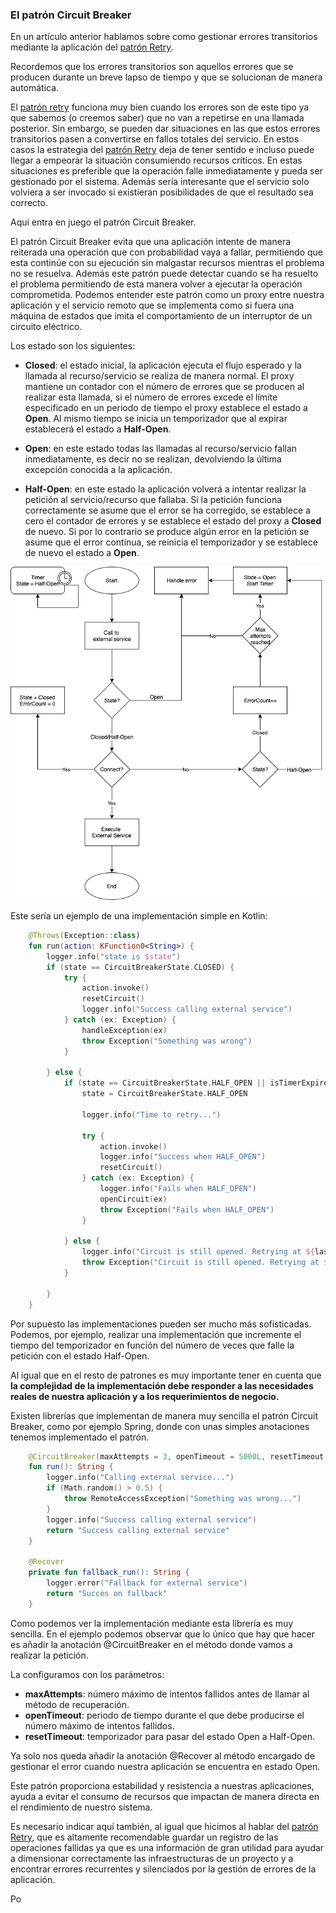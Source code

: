 ### El patrón Circuit Breaker

En un artículo anterior hablamos sobre como gestionar errores transitorios mediante la aplicación del [patrón Retry].

Recordemos que los errores transitorios son aquellos errores que se producen durante un breve lapso de tiempo y que se solucionan de manera automática.

El [patrón retry] funciona muy bien cuando los errores son de este tipo ya que sabemos (o creemos saber) que no van a repetirse en una llamada posterior. 
Sin embargo, se pueden dar situaciones en las que estos errores transitorios pasen a convertirse en fallos totales del servicio. En estos casos la estrategia del [patrón Retry] deja de tener sentido e incluso puede llegar a empeorar la situación consumiendo recursos críticos. En estas situaciones es preferible que la operación falle inmediatamente y pueda ser gestionado por el sistema. Además sería interesante que el servicio solo volviera a ser invocado si existieran posibilidades de que el resultado sea correcto. 

Aquí entra en juego el patrón Circuit Breaker.

El patrón Circuit Breaker evita que una aplicación intente de manera reiterada una operación que con probabilidad vaya a fallar, permitiendo que esta continúe con su ejecución sin malgastar recursos mientras el problema no se resuelva. Además este patrón puede detectar cuando se ha resuelto el problema permitiendo de esta manera volver a ejecutar la operación comprometida. Podemos entender este patrón como un proxy entre nuestra aplicación y el servicio remoto que se implementa como si fuera una máquina de estados que imita el comportamiento de un interruptor de un circuito eléctrico.

Los estado son los siguientes:

* **Closed**: el estado inicial, la aplicación ejecuta el flujo esperado y la llamada al recurso/servicio se realiza de manera normal. El proxy mantiene un contador con el número de errores que se producen al realizar esta llamada, si el número de errores excede el límite especificado en un periodo de tiempo el proxy establece el estado a **Open**. Al mismo tiempo se inicia un temporizador que al expirar establecerá el estado a **Half-Open**.

* **Open**: en este estado todas las llamadas al recurso/servicio fallan inmediatamente, es decir no se realizan, devolviendo la última excepción conocida a la aplicación. 

* **Half-Open**: en este estado la aplicación volverá a intentar realizar la petición al servicio/recurso que fallaba. Si la petición funciona correctamente se asume que el error se ha corregido, se establece a cero el contador de errores y se establece el estado del proxy a **Closed** de nuevo. Si por lo contrario se produce algún error en la petición se asume que el error continua, se reinicia el temporizador y se establece de nuevo el estado a **Open**.

<p align="center">
  <img src="https://raw.githubusercontent.com/ldavidgomez/circuit-breaker-pattern/master/circuit_breaker_flow.png">
</p>

Este sería un ejemplo de una implementación simple en Kotlin:

```kotlin
    @Throws(Exception::class)
    fun run(action: KFunction0<String>) {
        logger.info("state is $state")
        if (state == CircuitBreakerState.CLOSED) {
            try {
                action.invoke()
                resetCircuit()
                logger.info("Success calling external service")
            } catch (ex: Exception) {
                handleException(ex)
                throw Exception("Something was wrong")
            }

        } else {
            if (state == CircuitBreakerState.HALF_OPEN || isTimerExpired) {
                state = CircuitBreakerState.HALF_OPEN

                logger.info("Time to retry...")

                try {
                    action.invoke()
                    logger.info("Success when HALF_OPEN")
                    resetCircuit()
                } catch (ex: Exception) {
                    logger.info("Fails when HALF_OPEN")
                    openCircuit(ex)
                    throw Exception("Fails when HALF_OPEN")
                }

            } else {
                logger.info("Circuit is still opened. Retrying at ${lastFailure!!.plus(openTimeout)}")
                throw Exception("Circuit is still opened. Retrying at ${lastFailure!!.plus(openTimeout)}")
            }

        }
    }
```

Por supuesto las implementaciones pueden ser mucho más sofisticadas. Podemos, por ejemplo, realizar una implementación que incremente el tiempo del temporizador en función del número de veces que falle la petición con el estado Half-Open.

Al igual que en el resto de patrones es muy importante tener en cuenta que **la complejidad de la implementación debe responder a las necesidades reales de nuestra aplicación y a los requerimientos de negocio.**

Existen librerías que implementan de manera muy sencilla el patrón Circuit Breaker, como por ejemplo Spring, donde con unas simples anotaciones tenemos implementado el patrón.

```kotlin
    @CircuitBreaker(maxAttempts = 3, openTimeout = 5000L, resetTimeout = 20000L)
    fun run(): String {
        logger.info("Calling external service...")
        if (Math.random() > 0.5) {
            throw RemoteAccessException("Something was wrong...")
        }
        logger.info("Success calling external service")
        return "Success calling external service"
    }

    @Recover
    private fun fallback_run(): String {
        logger.error("Fallback for external service")
        return "Succes on fallback"
    }
```

Como podemos ver la implementación mediante esta librería es muy sencilla. En el ejemplo podemos observar que lo único que hay que hacer es añadir la anotación @CircuitBreaker en el método donde vamos a realizar la petición.

La configuramos con los parámetros:

* **maxAttempts**: número máximo de intentos fallidos antes de llamar al método de recuperación.
* **openTimeout**: periodo de tiempo durante el que debe producirse el número 
máximo de intentos fallidos.
* **resetTimeout**: temporizador para pasar del estado Open a Half-Open.

Ya solo nos queda añadir la anotación @Recover al método encargado de gestionar el error cuando nuestra aplicación se encuentra en estado Open.

Este patrón proporciona estabilidad y resistencia a nuestras aplicaciones, ayuda a evitar el consumo de recursos que impactan de manera directa en el rendimiento de nuestro sistema.

Es necesario indicar aquí también, al igual que hicimos al hablar del [patrón Retry], que es altamente recomendable guardar un registro de las operaciones fallidas ya que es una información de gran utilidad para ayudar a dimensionar correctamente las infraestructuras de un proyecto y a encontrar errores recurrentes y silenciados por la gestión de errores de la aplicación.

Po

### <a id="source-code"></a>

[github]: https://github.com/ldavidgomez/circuit-breaker-pattern


### <a id="source-code"></a>

[patrón Retry]: https://apiumhub.com/es/tech-blog-barcelona/el-patron-retry
